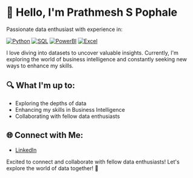 # 👋 Hello, I'm Prathmesh S Pophale 

Passionate data enthusiast with experience in:

[![Python](https://img.shields.io/badge/Python-3776AB?style=for-the-badge&logo=python&logoColor=white)](https://www.python.org/)
[![SQL](https://img.shields.io/badge/SQL-4479A1?style=for-the-badge&logo=sql&logoColor=white)](Your-SQL-Documentation-Link)
[![PowerBI](https://img.shields.io/badge/PowerBI-F2C811?style=for-the-badge&logo=powerbi&logoColor=white)](Your-PowerBI-Documentation-Link)
[![Excel](https://img.shields.io/badge/Excel-217346?style=for-the-badge&logo=microsoft-excel&logoColor=white)](Your-Excel-Documentation-Link)

I love diving into datasets to uncover valuable insights. Currently, I'm exploring the world of business intelligence and constantly seeking new ways to enhance my skills.

## 🔍 What I'm up to:

- Exploring the depths of data
- Enhancing my skills in Business Intelligence
- Collaborating with fellow data enthusiasts

## 🌐 Connect with Me:

- [LinkedIn](https://www.linkedin.com/in/prathmesh-pophale-4429221ba/)

Excited to connect and collaborate with fellow data enthusiasts! Let's explore the world of data together! 🚀
